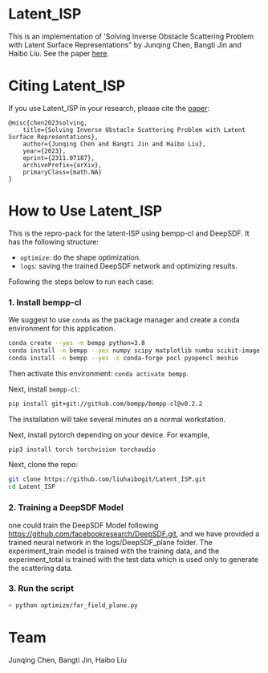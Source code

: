 # Latent_ISP

This is an implementation of 'Solving Inverse Obstacle Scattering Problem with Latent Surface Representations" by Junqing Chen, Bangti Jin and Haibo Liu. See the paper [here](https://arxiv.org/abs/2311.07187).

# Citing Latent_ISP
If you use Latent_ISP in your research, please cite the [paper](https://arxiv.org/abs/2311.07187):
```
@misc{chen2023solving,
	title={Solving Inverse Obstacle Scattering Problem with Latent Surface Representations}, 
	author={Junqing Chen and Bangti Jin and Haibo Liu},
	year={2023},
	eprint={2311.07187},
	archivePrefix={arXiv},
	primaryClass={math.NA}
}
```

# How to Use Latent_ISP

This is the repro-pack for the latent-ISP using bempp-cl and DeepSDF. It has the following structure:

- `optimize`: do the shape optimization.
- `logs`: saving the trained DeepSDF network and optimizing results.

Following the steps below to run each case:

### 1. Install bempp-cl

We suggest to use `conda` as the package manager and create a conda environment for this application.
``` bash
conda create --yes -n bempp python=3.8
conda install -n bempp --yes numpy scipy matplotlib numba scikit-image plotly git pip mpi4py pandas
conda install -n bempp --yes -c conda-forge pocl pyopencl meshio
```
Then activate this environment: `conda activate bempp`.

Next, install `bempp-cl`:
``` bash
pip install git+git://github.com/bempp/bempp-cl@v0.2.2
```

The installation will take several minutes on a normal workstation.

Next, install pytorch depending on your device. For example,
``` bash
pip3 install torch torchvision torchaudio
```

Next, clone the repo:
``` bash
git clone https://github.com/liuhaibogit/Latent_ISP.git
cd Latent_ISP
```

### 2. Training a DeepSDF Model
one could train the DeepSDF Model following https://github.com/facebookresearch/DeepSDF.git, and we have provided a trained neural network in the logs/DeepSDF_plane folder. The experiment_train model is trained with the training data, and the experiment_total is trained with the test data which is used only to generate the scattering data.



### 3. Run the script
``` bash
> python optimize/far_field_plane.py
```


# Team
Junqing Chen, Bangti Jin, Haibo Liu


